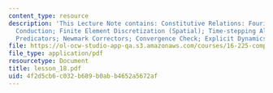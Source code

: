 ```yaml
---
content_type: resource
description: 'This Lecture Note contains: Constitutive Relations: Fourier Law of Heat
  Conduction; Finite Element Discretization (Spatial); Time-stepping Algorithms; Newmark
  Predicators; Newmark Correctors; Convergence Check; Explicit Dynamics.'
file: https://ol-ocw-studio-app-qa.s3.amazonaws.com/courses/16-225-computational-mechanics-of-materials-fall-2003/4f2d5cb6c032b689b0abb4652a5672af_lesson_18.pdf
file_type: application/pdf
resourcetype: Document
title: lesson_18.pdf
uid: 4f2d5cb6-c032-b689-b0ab-b4652a5672af
---
```


